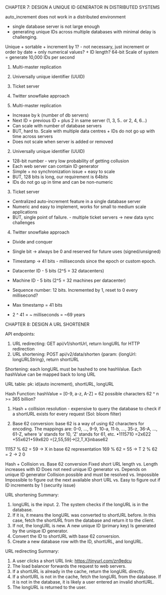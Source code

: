 CHAPTER 7: DESIGN A UNIQUE ID GENERATOR IN DISTRIBUTED SYSTEMS

auto_increment does not work in a distributed environment
- single database server is not large enough
- generating unique IDs across multiple databases with minimal delay is challenging.

Unique + sortable + increment by 1? - not necessary, just increment
 or order by date + only numerical values? + ID length? 64-bit
Scale of system = generate 10,000 IDs per second

1. Multi-master replication
2. Universally unique identifier (UUID)
3. Ticket server
4. Twitter snowflake approach

1. Multi-master replication
- Increase by k (number of db servers)
- Next ID = previous ID + plus 2 in same server (1, 3, 5.. or 2, 4, 6…)
- Can scale with number of database servers
- BUT, hard to. Scale with multiple data centres + IDs do not go up with time across servers
- Does not scale when server is added or removed

2. Universally unique identifier (UUID)
- 128-bit number - very low probability of getting collusion
- Each web server can contain ID generator
- Simple + no synchronization issue + easy to scale
- BUT, 128 bits is long, our requirement is 64bits
- IDs do not go up in time and can be non-numeric

3. Ticket server
- Centralized auto-increment feature in a single database server
- Numeric and easy to implement, works for small to medium scale applications
- BUT, single point of failure. - multiple ticket servers -> new data sync challenges

4. Twitter snowflake approach
- Divide and conquer
- Single bit -> always be 0 and reserved for future uses (signed/unsigned)
- Timestamp -> 41 bits - milliseconds since the epoch or custom epoch. 
- Datacenter ID - 5 bits (2^5 = 32 datacenters)
- Machine ID - 5 bits (2^5 = 32 machines per datacenter)
- Sequence number: 12 bits. Incremented by 1, reset to 0 every millisecond?

- Max timestamp = 41 bits
- 2 ^ 41 = ~ milliseconds = ~69 years



CHAPTER 8: DESIGN A URL SHORTENER

API endpoints:
1. URL redirecting: GET api/v1/shortUrl, return longURL for HTTP redirection
2. URL shortening: POST api/v2/data/shorten {param: {longUrl: longURLString}, return shortURL

Shortening: each longURL must be hashed to one hashValue.
Each hashValue can be mapped back to long URL

URL table: pk: id(auto increment), shortURL, longURL

Hash Function: hashValue = [0-9, a-z, A-Z] = 62 possible characters
62 ^ n >= 365 billion?

1. Hash + collision resolution - expensive to query the database to check if a shortURL exists for every request (Sol: bloom filter)

2. Base 62 conversion:
base 62 is a way of using 62 characters for encoding. The mappings are: 0-0, ..., 9-9, 10-a, 11-b, ..., 35-z, 36-A, ..., 61-Z, where ‘a’ stands for 10, ‘Z’ stands for 61, etc.
•1115710 =2x622 +55x621+59x620 =[2,55,59]->[2,T,X]inbase62

11157 % 62 = 59 -> X in base 62 representation 
169 % 62 = 55 -> T
2 % 62 = 2 -> 2 
0

Hash + Collision vs. Base 62 conversion
Fixed short URL length vs. Length increases with ID
Does not need unique ID generator vs. Depends on unique ID generator
Collision possible and must be resolved vs. Impossible
Impossible to figure out the next available short URL vs. Easy to figure out if ID increments by 1 (security issue)

URL shortening Summary:
1. longURL is the input. 2. The system checks if the longURL is in the database.
3. If it is, it means the longURL was converted to shortURL before. In this case, fetch the shortURL from the database and return it to the client.
4. If not, the longURL is new. A new unique ID (primary key) Is generated by the unique ID generator.
5. Convert the ID to shortURL with base 62 conversion.
6. Create a new database row with the ID, shortURL, and longURL.

URL redirecting Summary:
1. A user clicks a short URL link: https://tinyurl.com/zn9edcu
2. The load balancer forwards the request to web servers.
3. If a shortURL is already in the cache, return the longURL directly.
4. If a shortURL is not in the cache, fetch the longURL from the database. If it is not in the database, it is likely a user entered an invalid shortURL.
5. The longURL is returned to the user.


